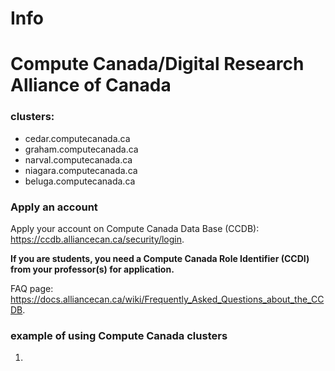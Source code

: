 # Info 


# Compute Canada/Digital Research Alliance of Canada
### clusters:
- cedar.computecanada.ca
- graham.computecanada.ca
- narval.computecanada.ca
- niagara.computecanada.ca
- beluga.computecanada.ca

### Apply an account
Apply your account on Compute Canada Data Base (CCDB): https://ccdb.alliancecan.ca/security/login. 

**If you are students, you need a Compute Canada Role Identifier (CCDI) from your professor(s) for application.**

FAQ page: https://docs.alliancecan.ca/wiki/Frequently_Asked_Questions_about_the_CCDB.

### example of using Compute Canada clusters
1. 
